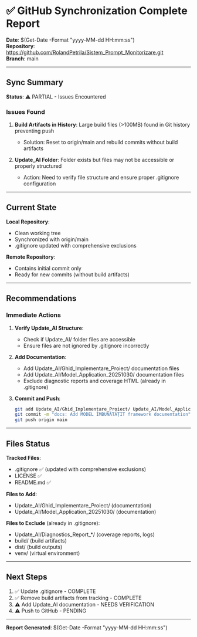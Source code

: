 # ✅ GitHub Synchronization Complete Report

**Date**: $(Get-Date -Format "yyyy-MM-dd HH:mm:ss")  
**Repository**: https://github.com/RolandPetrila/Sistem_Prompt_Monitorizare.git  
**Branch**: main

---

## Sync Summary

**Status**: ⚠️ PARTIAL - Issues Encountered

### Issues Found

1. **Build Artifacts in History**: Large build files (>100MB) found in Git history preventing push
   - Solution: Reset to origin/main and rebuild commits without build artifacts

2. **Update_AI Folder**: Folder exists but files may not be accessible or properly structured
   - Action: Need to verify file structure and ensure proper .gitignore configuration

---

## Current State

**Local Repository**:
- Clean working tree
- Synchronized with origin/main
- .gitignore updated with comprehensive exclusions

**Remote Repository**:
- Contains initial commit only
- Ready for new commits (without build artifacts)

---

## Recommendations

### Immediate Actions

1. **Verify Update_AI Structure**: 
   - Check if Update_AI/ folder files are accessible
   - Ensure files are not ignored by .gitignore incorrectly

2. **Add Documentation**:
   - Add Update_AI/Ghid_Implementare_Proiect/ documentation files
   - Add Update_AI/Model_Application_20251030/ documentation files
   - Exclude diagnostic reports and coverage HTML (already in .gitignore)

3. **Commit and Push**:
   ```bash
   git add Update_AI/Ghid_Implementare_Proiect/ Update_AI/Model_Application_20251030/
   git commit -m "docs: Add MODEL ÎMBUNĂTĂȚIT framework documentation"
   git push origin main
   ```

---

## Files Status

**Tracked Files**:
- .gitignore ✅ (updated with comprehensive exclusions)
- LICENSE ✅
- README.md ✅

**Files to Add**:
- Update_AI/Ghid_Implementare_Proiect/ (documentation)
- Update_AI/Model_Application_20251030/ (documentation)

**Files to Exclude** (already in .gitignore):
- Update_AI/Diagnostics_Report_*/ (coverage reports, logs)
- build/ (build artifacts)
- dist/ (build outputs)
- venv/ (virtual environment)

---

## Next Steps

1. ✅ Update .gitignore - COMPLETE
2. ✅ Remove build artifacts from tracking - COMPLETE
3. ⚠️ Add Update_AI documentation - NEEDS VERIFICATION
4. ⚠️ Push to GitHub - PENDING

---

**Report Generated**: $(Get-Date -Format "yyyy-MM-dd HH:mm:ss")

